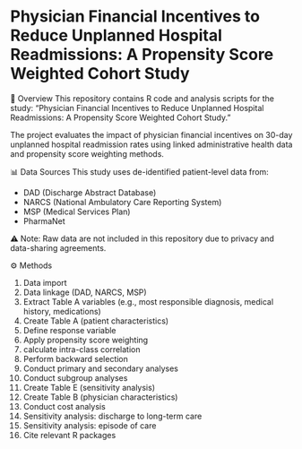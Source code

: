 # Physician Financial Incentives to Reduce Unplanned Hospital Readmissions: A Propensity Score Weighted Cohort Study

📌 Overview
This repository contains R code and analysis scripts for the study:
“Physician Financial Incentives to Reduce Unplanned Hospital Readmissions: A Propensity Score Weighted Cohort Study.”

The project evaluates the impact of physician financial incentives on 30-day unplanned hospital readmission rates using linked administrative health data and propensity score weighting methods.

📊 Data Sources
This study uses de-identified patient-level data from:

- DAD (Discharge Abstract Database)
- NARCS (National Ambulatory Care Reporting System)
- MSP (Medical Services Plan)
- PharmaNet

⚠️ Note: Raw data are not included in this repository due to privacy and data-sharing agreements.

⚙️ Methods
1. Data import
2. Data linkage (DAD, NARCS, MSP)
3. Extract Table A variables (e.g., most responsible diagnosis, medical history, medications)
4. Create Table A (patient characteristics)
5. Define response variable
6. Apply propensity score weighting
7. calculate intra-class correlation
8. Perform backward selection
9. Conduct primary and secondary analyses
10. Conduct subgroup analyses
11. Create Table E (sensitivity analysis)
12. Create Table B (physician characteristics)
13. Conduct cost analysis
14. Sensitivity analysis: discharge to long-term care
15. Sensitivity analysis: episode of care
16. Cite relevant R packages
